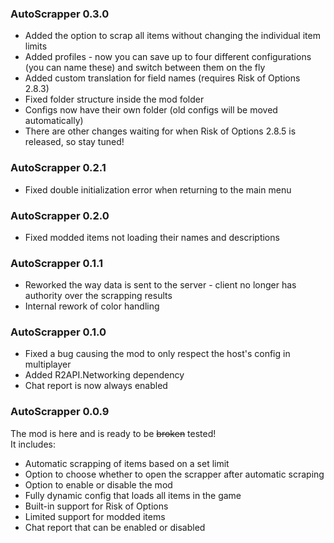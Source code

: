 ### AutoScrapper 0.3.0
- Added the option to scrap all items without changing the individual item limits
- Added profiles - now you can save up to four different configurations (you can name these) and switch between them on the fly
- Added custom translation for field names (requires Risk of Options 2.8.3)
- Fixed folder structure inside the mod folder
- Configs now have their own folder (old configs will be moved automatically)
- There are other changes waiting for when Risk of Options 2.8.5 is released, so stay tuned!

### AutoScrapper 0.2.1
- Fixed double initialization error when returning to the main menu

### AutoScrapper 0.2.0
- Fixed modded items not loading their names and descriptions

### AutoScrapper 0.1.1
- Reworked the way data is sent to the server - client no longer has authority over the scrapping results
- Internal rework of color handling

### AutoScrapper 0.1.0
- Fixed a bug causing the mod to only respect the host's config in multiplayer
- Added R2API.Networking dependency
- Chat report is now always enabled

### AutoScrapper 0.0.9
The mod is here and is ready to be ~~broken~~ tested!  
It includes:
- Automatic scrapping of items based on a set limit
- Option to choose whether to open the scrapper after automatic scraping
- Option to enable or disable the mod
- Fully dynamic config that loads all items in the game
- Built-in support for Risk of Options
- Limited support for modded items
- Chat report that can be enabled or disabled